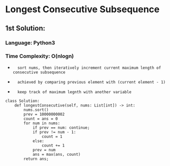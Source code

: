 # Longest Consecutive Subsequence

## 1st Solution:
### Language: Python3
### Time Complexity: O(nlogn)

* 		sort nums, then iteratively increment current maximum length of consecutive subsequence 
*		achieved by comparing previous element with (current element - 1)
* 		keep track of maximum legnth with another variable

```
class Solution:
    def longestConsecutive(self, nums: List[int]) -> int:
        nums.sort()
        prev = 10000000002
        count = ans = 0
        for num in nums:
            if prev == num: continue;
            if prev != num - 1:
                count = 1
            else:
                count += 1
            prev = num
            ans = max(ans, count)
        return ans;
```

